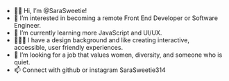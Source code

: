 - 🖐🏼 Hi, I’m @SaraSweetie!
- 👀 I’m interested in becoming a remote Front End Developer or Software Engineer.
- 🧠 I’m currently learning more JavaScript and UI/UX.
- 👩🏼‍💻 I have a design background and like creating interactive, accessible, user friendly experiences.
- 💜 I’m looking for a job that values women, diversity, and someone who is quiet.
- 📫 Connect with github or instagram SaraSweetie314

<!---
SaraSweetie/SaraSweetie is a ✨ special ✨ repository because its `README.md` (this file) appears on your GitHub profile.
You can click the Preview link to take a look at your changes.
--->
